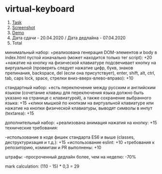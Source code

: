 # virtual-keyboard
1. [Task](https://github.com/rolling-scopes-school/tasks/blob/master/tasks/codejam-virtual-keyboard.md)
2. [Screenshot](https://imgur.com/a/5WVJulb)
3. [Demo](https://aleshkinpaul.github.io/virtual-keyboard/)
4. Дата сдачи - 20.04.2020 / Дата дедлайна - 07.04.2020
5. Total

минимальный набор:
+реализована генерация DOM-элементов и body в index.html пустой изначально (может находится только тег script): +20
+нажатие на кнопку на физической клавиатуре подсвечивает кнопку на виртуальной (проверять следует нажатие цифр, букв, знаков препинания, backspace, del (если она присутствует), enter, shift, alt, ctrl, tab, caps lock, space, стрелки вниз-вверх-влево-вправо): +10

стандартный набор:
+есть переключение между русским и английским языком (сочетание клавиш для переключения языка должно быть указано на странице с клавиатурой), а также сохранение выбранного языка: +15
+клики мышкой по кнопкам на виртуальной клавиатуре или нажатие на кнопки физической клавиатуры, выводят символы в инпут (textarea): +15

дополнительный набор:
+реализована анимация нажатия на кнопку: +15
технические требования:

-использование в коде фишек стандарта ES6 и выше (classes, деструктуризация и т.д.): +15
+использование eslint: +10
+требования к репозиторию, коммитам и PR выполнены: +10

штрафы:
-просроченный дедлайн более, чем на неделю: -70%

mark calculation:
(110 - 15) * 0,3 = 29
